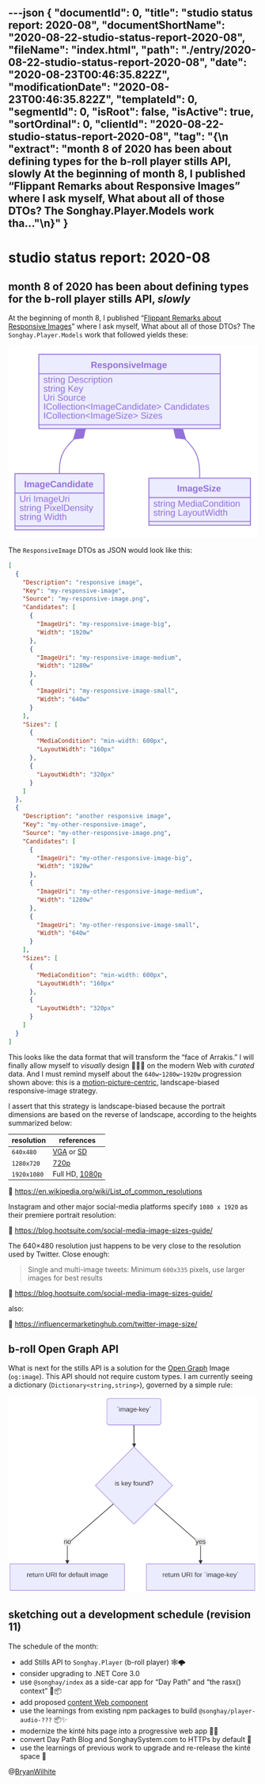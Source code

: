 ---json
{
  "documentId": 0,
  "title": "studio status report: 2020-08",
  "documentShortName": "2020-08-22-studio-status-report-2020-08",
  "fileName": "index.html",
  "path": "./entry/2020-08-22-studio-status-report-2020-08",
  "date": "2020-08-23T00:46:35.822Z",
  "modificationDate": "2020-08-23T00:46:35.822Z",
  "templateId": 0,
  "segmentId": 0,
  "isRoot": false,
  "isActive": true,
  "sortOrdinal": 0,
  "clientId": "2020-08-22-studio-status-report-2020-08",
  "tag": "{\n  \"extract\": \"month 8 of 2020 has been about defining types for the b-roll player stills API, slowly At the beginning of month 8, I published “Flippant Remarks about Responsive Images” where I ask myself, What about all of those DTOs? The Songhay.Player.Models work tha…\"\n}"
}
---

# studio status report: 2020-08

## month 8 of 2020 has been about defining types for the b-roll player stills API, _slowly_

At the beginning of month 8, I published “[Flippant Remarks about Responsive Images](http://songhayblog.azurewebsites.net/entry/2020-08-04-flippant-remarks-about-responsive-images/)” where I ask myself, What about all of those DTOs? The `Songhay.Player.Models` work that followed yields these:

![`Songhay.Player.Models` DTOs](../presentation/image/day-path-2020-08-22-18-21-58.png)

The `ResponsiveImage` DTOs as JSON would look like this:

```json
[
  {
    "Description": "responsive image",
    "Key": "my-responsive-image",
    "Source": "my-responsive-image.png",
    "Candidates": [
      {
        "ImageUri": "my-responsive-image-big",
        "Width": "1920w"
      },
      {
        "ImageUri": "my-responsive-image-medium",
        "Width": "1280w"
      },
      {
        "ImageUri": "my-responsive-image-small",
        "Width": "640w"
      }
    ],
    "Sizes": [
      {
        "MediaCondition": "min-width: 600px",
        "LayoutWidth": "160px"
      },
      {
        "LayoutWidth": "320px"
      }
    ]
  },
  {
    "Description": "another responsive image",
    "Key": "my-other-responsive-image",
    "Source": "my-other-responsive-image.png",
    "Candidates": [
      {
        "ImageUri": "my-other-responsive-image-big",
        "Width": "1920w"
      },
      {
        "ImageUri": "my-other-responsive-image-medium",
        "Width": "1280w"
      },
      {
        "ImageUri": "my-other-responsive-image-small",
        "Width": "640w"
      }
    ],
    "Sizes": [
      {
        "MediaCondition": "min-width: 600px",
        "LayoutWidth": "160px"
      },
      {
        "LayoutWidth": "320px"
      }
    ]
  }
]
```

This looks like the data format that will transform the “face of Arrakis.” I will finally allow myself to _visually_ design 📜📜💄 on the modern Web with _curated_ data. And I must remind myself about the `640w`-`1280w`-`1920w` progression shown above: this is a [motion-picture-centric](https://vimeo.com/blog/post/the-basics-of-image-resolution/), landscape-biased responsive-image strategy.

I assert that this strategy is landscape-biased because the portrait dimensions are based on the reverse of landscape, according to the heights summarized below:

| resolution | references |
|-|-|
| `640x480` | [VGA](https://en.wikipedia.org/wiki/VGA) or [SD](https://en.wikipedia.org/wiki/Standard-definition_television) |
| `1280x720` | [720p](https://en.wikipedia.org/wiki/720p) |
| `1920x1080` | Full HD, [1080p](https://en.wikipedia.org/wiki/1080p) |

📖 <https://en.wikipedia.org/wiki/List_of_common_resolutions>

Instagram and other major social-media platforms specify `1080 x 1920` as their premiere portrait resolution:

📖 <https://blog.hootsuite.com/social-media-image-sizes-guide/>

The 640×480 resolution just happens to be very close to the resolution used by Twitter. Close enough:

>Single and multi-image tweets: Minimum `600x335` pixels, use larger images for best results

📖 <https://blog.hootsuite.com/social-media-image-sizes-guide/>

also:

📖 <https://influencermarketinghub.com/twitter-image-size/>

## b-roll Open Graph API

What is next for the stills API is a solution for the [Open Graph](https://ogp.me/) Image (`og:image`). This API should not require custom types. I am currently seeing a dictionary (`Dictionary<string,string>`), governed by a simple rule:

![Open Graph API flow](../presentation/image/day-path-2020-08-22-19-48-08.png)

## sketching out a development schedule (revision 11)

The schedule of the month:

- add Stills API to `Songhay.Player` (b-roll player) 🕸🌩
- consider upgrading to .NET Core 3.0
- use `@songhay/index` as a side-car app for “Day Path” and “the rasx() context” 🚛📦
- add proposed [content Web component](https://github.com/BryanWilhite/songhay-web-components/issues/10)
- use the learnings from existing npm packages to build `@songhay/player-audio-???` 📦✨
- modernize the kinté hits page into a progressive web app 💄✨
- convert Day Path Blog and SonghaySystem.com to HTTPs by default 🔐
- use the learnings of previous work to upgrade and re-release the kinté space 🚀

@[BryanWilhite](https://twitter.com/BryanWilhite)
